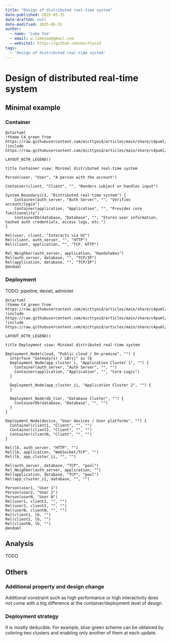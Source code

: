 ```yaml
---
title: "Design of distributed real-time system"
date-published: 2025-05-31
date-drafted: null
date-modified: 2025-05-31
author:
  - name: 'Luke Yoo'
  - email: w.lukeyoo@gmail.com
  - website1: https://github.com/micttyoid
tags:
  - 'Design of distributed real-time system'
---
```


# Design of distributed real-time system

## Minimal example

### Container

```[c4plantuml]
@startuml
!theme C4_green from https://raw.githubusercontent.com/micttyoid/articles/main/share/c4puml/themes
!include https://raw.githubusercontent.com/micttyoid/articles/main/share/c4puml/C4_Container.puml

LAYOUT_WITH_LEGEND()

title Container view: Minimal distributed real-time system

Person(user, "User", "A person with the account")

Container(client, "Client", "", "Renders subject or handles input")

System_Boundary(c1, "Distributed real-time system") {
    Container(auth_server, "Auth Server", "", "Verifies account/login")
    Container(application, "Application", "", "Provides core functionality")
    ContainerDb(database, "Database", "", "Stores user information, hashed auth credentials, access logs, etc.")
}

Rel(user, client, "Interacts via UI")
Rel(client, auth_server, "", "HTTP")
Rel(client, application, "", "TCP, HTTP")

Rel_Neighbor(auth_server, application, "Handshakes")
Rel(auth_server, database, "", "TCP/IP")
Rel(application, database, "", "TCP/IP")
@enduml
```

### Deployment

TODO: pipeline, devlet, adminlet

```[c4plantuml]
@startuml
!theme C4_green from https://raw.githubusercontent.com/micttyoid/articles/main/share/c4puml/themes
!include https://raw.githubusercontent.com/micttyoid/articles/main/share/c4puml/C4_Container.puml
!include https://raw.githubusercontent.com/micttyoid/articles/main/share/c4puml/C4_Deployment.puml

LAYOUT_WITH_LEGEND()

title Deployment view: Minimal distributed real-time system

Deployment_Node(cloud, "Public cloud / On-premise", "") {
  interface "Gateway(s) / LB(s)" as lb
  Deployment_Node(app_cluster_i, "Application Cluster 1", "") {
    Container(auth_server, "Auth Server", "", "")
    Container(application, "Application", "", "Core Logic")
  }

  Deployment_Node(app_cluster_ii, "Application Cluster 2", "") {
  }

  Deployment_Node(db_tier, "Database Cluster", "") {
    ContainerDb(database, "Database", "", "")
  }
}

Deployment_Node(device, "User devices / User platforms", "") {
  Container(client1, "Client", "", "")
  Container(client2, "Client", "", "")
  Container(clientN, "Client", "", "")
}

Rel(lb, auth_server, "HTTP", "")
Rel(lb, application, "WebSocket/TCP", "")
Rel(lb, app_cluster_ii, "", "")

Rel(auth_server, database, "TCP", "pool")
Rel_Neighbor(auth_server, application, "")
Rel(application, database, "TCP", "pool")
Rel(app_cluster_ii, database, "", "")

Person(user1, "User 1")
Person(user2, "User 2")
Person(userN, "User N")
Rel(user1, client1, "", "")
Rel(user2, client2, "", "")
Rel(userN, clientN, "", "")
Rel(client1, lb, "")
Rel(client2, lb, "")
Rel(clientN, lb, "")
@enduml
```

## Analysis

TODO

## Others

### Additional property and design change

Additional constraint such as high performance or high interactivity does not
come with a big difference at the container/deployment level of design.

### Deployment strategy

It is mostly deducible. For example, blue-green scheme can be obtained by 
coloring two clusters and enabling only another of them at each update.
